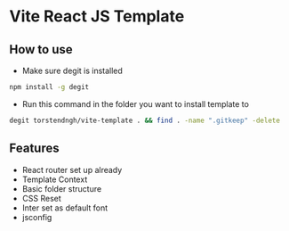 # Vite React JS Template

## How to use

- Make sure degit is installed<br>
```bash
npm install -g degit
```

- Run this command in the folder you want to install template to<br>
```bash
degit torstendngh/vite-template . && find . -name ".gitkeep" -delete
```

## Features

- React router set up already
- Template Context
- Basic folder structure
- CSS Reset
- Inter set as default font
- jsconfig